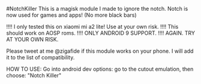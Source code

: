 #NotchKiller
This is a magisk module I made to ignore the notch.
Notch is now used for games and apps! (No more black bars)

!!!! I only tested this on xiaomi mi a2 lite! Use at your own risk.
!!!! This should work on AOSP roms.
!!!! ONLY ANDROID 9 SUPPORT.
!!!! AGAIN. TRY AT YOUR OWN RISK. 

Please tweet at me @zigafide if this module works on your phone. I will add it to the list of compatibility. 

HOW TO USE:
Go into android dev options: go to the cutout emulation, then choose: "Notch Killer"
